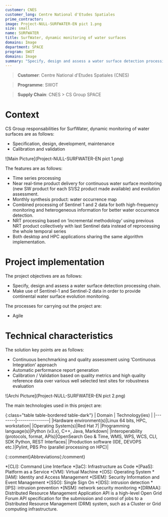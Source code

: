 ```yaml
---
customer: CNES
customer_long: Centre National d'Etudes Spatiales
prime_contractor: 
image: Project-NULL-SURFWATER-EN pict 1.png
size: small
name: SURFWATER
title: SurfWater, dynamic monitoring of water surfaces
domains: Image
department: SPACE
program: SWOT
domains: Image
summary: "Specify, design and assess a water surface detection processing chain. Make use of Sentinel-1 and Sentinel-2 data in order to provide continental water surface evolution monitoring."
---
```


> __Customer__\: Centre National d'Etudes Spatiales (CNES)

> __Programme__\: SWOT

> __Supply Chain__\: CNES >  CS Group SPACE


# Context


CS Group responsabilities for SurfWater, dynamic monitoring of water surfaces are as follows:
* Specification, design, development, maintenance
* Calibration and validation

![Main Picture](Project-NULL-SURFWATER-EN pict 1.png)

The features are as follows:
* Time series processing
* Near real-time product delivery for continuous water surface monitoring (new SW product for each S1/S2 product made available) and evolution assessment.
* Monthly synthesis product: water occurrence map
* Combined processing of Sentinel 1 and 2 data for both high-frequency monitoring and heterogeneous information for better water occurrence detection.
* NRT processing based on ‘incremental methodology’ using previous NRT product collectively with last Sentinel data instead of reprocessing the whole temporal series
* Both desktop and HPC applications sharing the same algorithm implementation.

# Project implementation

The project objectives are as follows:
* Specify, design and assess a water surface detection processing chain.
* Make use of Sentinel-1 and Sentinel-2 data in order to provide continental water surface evolution monitoring.

The processes for carrying out the project are:
* Agile

# Technical characteristics

The solution key points are as follows:
* Continuous benchmarking and quality assessment using ‘Continuous Integration’ approach
* Automatic performance report generation
* Calibration / Validation based on quality metrics and high quality reference data over various well selected test sites for robustness evaluation

![Archi Picture](Project-NULL-SURFWATER-EN pict 2.png)

The main technologies used in this project are:

{:class="table table-bordered table-dark"}
| Domain | Technology(ies) |
|--------|----------------|
|Hardware environment(s)|Linux 64 bits, HPC, workstation|
|Operating System(s)|Red Hat 7|
|Programming language(s)|Python (v3.x), C++, Java, Markdown|
|Interoperability (protocols, format, APIs)|OpenSearch Geo & Time, WMS, WPS, WCS, CLI, SDK Python, REST Interfaces|
|Production software (IDE, DEVOPS etc.)|Pylint, PBS Pro (parallel processing on HPC)|



{::comment}Abbreviations{:/comment}

*[CLI]: Command Line Interface
*[IaC]: Infrastructure as Code
*[PaaS]: Platform as a Service
*[VM]: Virtual Machine
*[OS]: Operating System
*[IAM]: Identity and Access Management
*[SIEM]: Security Information and Event Management
*[SSO]: Single Sign On
*[IDS]: intrusion detection
*[IPS]: intrusion prevention
*[NSM]: network security monitoring
*[DRMAA]: Distributed Resource Management Application API is a high-level Open Grid Forum API specification for the submission and control of jobs to a Distributed Resource Management (DRM) system, such as a Cluster or Grid computing infrastructure.
